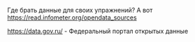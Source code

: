 Где брать данные для своих упражнений?
А вот https://read.infometer.org/opendata_sources

https://data.gov.ru/ - Федеральный портал открытых данные
